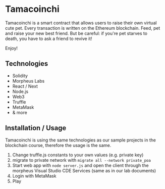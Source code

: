 # Tamacoinchi

Tamacoinchi is a smart contract that allows users to raise their own virtual cute pet. Every transaction is written on the Ethereum blockchain. Feed, pet and raise your new best friend. But be careful: if you're pet starves to death, you have to ask a friend to revive it!

Enjoy!

## Technologies

- Solidity
- Morpheus Labs
- React / Next
- Node.js
- Web3
- Truffle
- MetaMask
- & more

## Installation / Usage

Tamacoinchi is using the same technologies as our sample projects in the blockchain course, therefore the usage is the same.

1. Change truffle.js constants to your own values (e.g. private key)
2. migrate to private network with `migrate all --network private_poa`
3. Start web app with `node server.js` and open the client through the morpheus Visual Studio CDE Services (same as in our lab documents)
4. Login with MetaMask
5. Play
